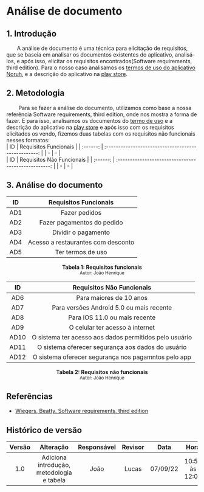# Análise de documento

## 1. Introdução
&emsp;&emsp;A análise de documento é uma técnica para elicitação de requisitos, que se baseia em analisar os documentos existentes do aplicativo, analisá-los, e após isso, elicitar os requisitos encontrados(Software requirements, third edition). Para o nosso caso analisamos
os [termos de uso do aplicativo Noruh](https://novo.noruh.com/Home/Politica?codigo=termosDeServico), e a descrição do aplicativo na [play store](https://play.google.com/store/apps/details?id=com.noruh&hl=pt_BR&gl=US).
## 2. Metodologia
&emsp;&emsp; Para se fazer a análise do documento, utilizamos como base a nossa referência Software requirements, third edition, onde nos mostra a forma de fazer. E para isso, analisamos os documentos do [termo de uso](https://novo.noruh.com/Home/Politica?codigo=termosDeServico) e a descrição do aplicativo na [play store](https://play.google.com/store/apps/details?id=com.noruh&hl=pt_BR&gl=US) e após isso com os requisitos elicitados os vendo,  fizemos duas tabelas com os requisitos não funcionais nesses formatos:
<br>
| ID | Requisitos Funcionais                                      |
| :------: | :--------------------------------------------------: |
| -     |  -                                       |
<br>
| ID | Requisitos Não Funcionais                                      |
| :------: | :--------------------------------------------------: |
| -     |  -                                       |

## 3. Análise do documento

| ID | Requisitos Funcionais                                      |
| :------: | :--------------------------------------------------: |
| AD1      |  Fazer pedidos                                       |
| AD2      |  Fazer pagamentos do pedido                          |
| AD3      |  Dividir o pagamento                                 |
| AD4      |  Acesso a restaurantes com desconto                  |
| AD5      | Ter termos de uso                                    |

<figcaption align='center'>
    <b>Tabela 1: Requisitos funcionais</b>
    <br><small>Autor: João Henrique</small>
</figcaption>


| ID | Requisitos Não Funcionais                                  |
| :------: | :--------------------------------------------------: |
| AD6      | Para maiores de 10 anos                              |
| AD7      | Para versões Android 5.0 ou mais recente             |
| AD8      | Para IOS 11.0 ou mais recente                        |
| AD9      | O celular ter acesso à internet                      |
| AD10     | O sistema ter acesso aos dados permitidos pelo usuário|
| AD11     | O sistema oferecer segurança aos dados do usuário    |
| AD12     | O sistema oferecer segurança nos pagamntos pelo app  |

<figcaption align='center'>
    <b>Tabela 2: Requisitos não funcionais</b>
    <br><small>Autor: João Henrique</small>
</figcaption>


## Referências

- [Wiegers, Beatty. Software requirements, third edition](https://aprender3.unb.br/pluginfile.php/2124454/mod_resource/content/1/Elicitacao%20de%20Req.pdf)
## Histórico de versão

| Versão |       Alteração       | Responsável | Revisor |    Data    |      Hora      |
| :----: | :-------------------: | :---------: | :-----: | :--------: | :------------: |
|  1.0   | Adiciona introdução, metodologia e tabela |    João    |      Lucas  |  07/09/22  | 10:50 às 12:00  |